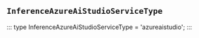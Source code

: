 ## `InferenceAzureAiStudioServiceType`
:::
type InferenceAzureAiStudioServiceType = 'azureaistudio';
:::
